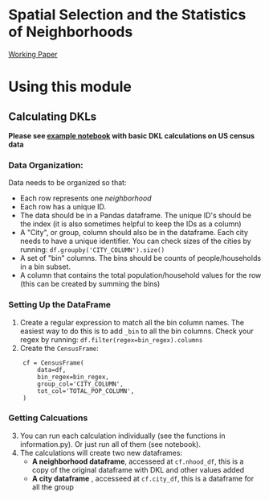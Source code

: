 
# Spatial Selection and the Statistics of Neighborhoods

[Working Paper](http://www.santafe.edu/media/workingpapers/15-06-020.pdf)

# Using this module


## Calculating DKLs

**Please see [example notebook](https://github.com/SFI-Cities/statistics-neighborhoods/blob/master/notebooks/US_DKL_Example.ipynb) with basic DKL calculations on US census data**

### Data Organization:

Data needs to be organized so that:

* Each row represents one *neighborhood*
* Each row has a unique ID.
* The data should be in a Pandas dataframe. The unique ID's should be the index (it is also sometimes helpful to keep the IDs as a column)
* A "City", or group, column should also be in the dataframe. Each city needs to have a unique identifier. You can check sizes of the cities by running: `df.groupby('CITY_COLUMN').size()`
* A set of "bin" columns. The bins should be counts of people/households in a bin subset.
* A column that contains the total population/household values for the row (this can be created by summing the bins)

### Setting Up the DataFrame

1. Create a regular expression to match all the bin column names. The easiest way to do this is to add `_bin` to all the bin columns. Check your regex by running: `df.filter(regex=bin_regex).columns`
2. Create the `CensusFrame`:

```
    cf = CensusFrame(
        data=df,
        bin_regex=bin_regex,
        group_col='CITY_COLUMN',
        tot_col='TOTAL_POP_COLUMN',
    )
```

### Getting Calcuations

3. You can run each calculation individually (see the functions in information.py). Or just run all of them (see notebook).
4. The calculations will create two new dataframes:
    * **A neighborhood dataframe**, accesseed at `cf.nhood_df`, this is a copy of the original dataframe with DKL and other values added
    * **A city dataframe** , accesseed at `cf.city_df`, this is a dataframe for all the group

